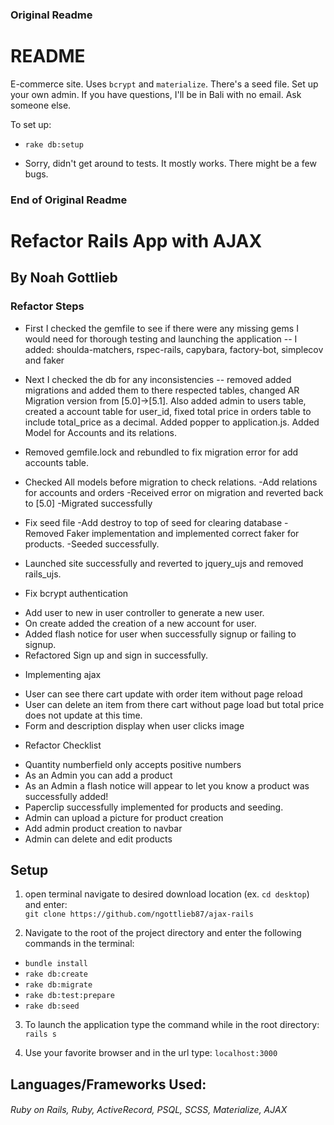 ### Original Readme ###
# README

E-commerce site. Uses `bcrypt` and `materialize`. There's a seed file. Set up your own admin. If you have questions, I'll be in Bali with no email. Ask someone else.

To set up:

* `rake db:setup`

* Sorry, didn't get around to tests. It mostly works. There might be a few bugs.

### End of Original Readme ###

# Refactor Rails App with AJAX

## By Noah Gottlieb

### Refactor Steps

* First I checked the gemfile to see if there were any missing gems I would need for thorough testing and launching the application
  -- I added: shoulda-matchers, rspec-rails, capybara, factory-bot, simplecov and faker

* Next I checked the db for any inconsistencies
  -- removed added migrations and added them to there respected tables, changed AR Migration version from [5.0]->[5.1]. Also added admin to users table, created a account table for user_id, fixed total price in orders table to include total_price as a decimal. Added popper to application.js. Added Model for Accounts and its relations.

* Removed gemfile.lock and rebundled to fix migration error for add accounts table.

* Checked All models before migration to check relations.
  -Add relations for accounts and orders
  -Received error on migration and reverted back to [5.0]
  -Migrated successfully

* Fix seed file
  -Add destroy to top of seed for clearing database
  -Removed Faker implementation and implemented correct faker for products.
  -Seeded successfully.

* Launched site successfully and reverted to jquery_ujs and removed rails_ujs.

* Fix bcrypt authentication
 - Add user to new in user controller to generate a new user.
 - On create added the creation of a new account for user.
 - Added flash notice for user when successfully signup or failing to signup.
 - Refactored Sign up and sign in successfully.

 * Implementing ajax
 - User can see there cart update with order item without page reload
 - User can delete an item from there cart without page load but total price does not update at this time.
 - Form and description display when user clicks image

 * Refactor Checklist
 - Quantity numberfield only accepts positive numbers
 - As an Admin you can add a product
 - As an Admin a flash notice will appear to let you know a product was successfully added!
 - Paperclip successfully implemented for products and seeding.
 - Admin can upload a picture for product creation
 - Add admin product creation to navbar
 - Admin can delete and edit products


 ## Setup

1. open terminal navigate to desired download location (ex. `cd desktop`) and enter: </br>`git clone https://github.com/ngottlieb87/ajax-rails`

2. Navigate to the root of the project directory and enter the following commands in the terminal:
  * `bundle install`
  * `rake db:create`
  * `rake db:migrate`
  * `rake db:test:prepare`
  * `rake db:seed`

3. To launch the application type the command while in the root directory:
  <br>`rails s`

4. Use your favorite browser and in the url type: `localhost:3000`


## Languages/Frameworks Used:

  ###### _Ruby on Rails, Ruby, ActiveRecord, PSQL, SCSS, Materialize, AJAX_
